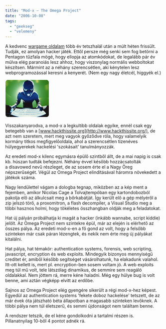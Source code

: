 ```yaml
---
title: "Mod-x – The Omega Project"
date: "2006-10-08"
tags: 
  - "geekseg"
  - "velemeny"
---
```


A kedvenc [wargame oldalam](http://www.mod-x.co.uk/) több év tetszhalál után a múlt héten frissült. Tudják, ez amolyan hacker játék. Ettől persze még senki sem fog betörni a Pentagon tűzfala mögé, hogy ellopja az atomkódokat, de legalább pár év múlva elég paranoiás lesz ahhoz, hogy viszonylag normális webboltokat készítsen. Mármint az a néhány szerencsétlen, aki kénytelen lesz webprogramozással keresni a kenyerét. (Nem egy nagy életcél, higgyék el.)

![article_ads](images/article_ads.png)

Visszakanyarodva, a mod-x a legkultibb oldalak egyike, ennél csak egy betegebb van a [www.hackthissite.org](http://www.hackthissite.org/), de azt nem szeretem, mert meg vagyok győződve róla, hogy valamelyik kormány titkos megfigyelőoldala, ahol a szerencsétlen tizenéves hülyegyerekek hackelési 'szokásait' tanulmányozzák.

Az eredeti mod-x kilenc egymásra épülő szintből állt, de a mai napig is csak kb. húszan tudták befejezni. Néhány évvel később hozzácsatolták a disavowed nevű részleget, de az sosem érte el a Nagy Öreg népszerűségét. Végül az Omega Project elindításával háromra növekedett a játékok száma.

Nagy lendülettel vágam a dologba tegnap, miközben az a kép ment a fejemben, amikor Nicolas Cage a Tolvajtempóban egy kartondobozból pakolja elő az álkulcsait meg a bőrkabátját. Így került elő a gép mélyéről a zip jelszó törő, a proxomitron, a flash decompiler, a Visual Studio meg a többi hasznos holmi, hogy tökéletes összhangban oldják meg a feladatokat.

Hat új pályán próbálhatja ki magát a hacker (inkább wannabe, script kiddie) jelölt. Az Omega Project nem szintekre épül, már az elején is elérhető az összes pálya. Az eredeti mod-x-en a fő gond az volt, hogy a felsőbb szinteken már csak páran lézengtek, és nekik nem érte meg új pályákat kitalálni.

Hat pálya, hat témakör: authentication systems, forensis, web scripting, javascript, encryption és web exploits. Mindegyik bizonyos mennyiségű creditet ér, amiből később segítséget vásárolhatunk, ha elakadunk valahol. Itt-ott kellett is, mert pl. encryption-ben sosem voltam jó. A web exploits meg túl mű volt, tele látszólag dinamikus, de semmire sem reagáló oldalakkal. Nem jöttem rá, merre kéne haladni. Még egy hülye bug is volt benne, ami aztán végképp elvitt az erdőbe.

Sajnos az Omega Project elég gyengére sikerült a régi mod-x-hez képest. Egyedül az authentication systems 'fekete doboz hackelése' tetszett, de az már évek óta játszható béta állapotban a magasabb szinteken levőknek. A többi pálya nem túl életszerű, és semmi újdonságot nem találtam benne.

A rendszer tetszik, de el kéne gondolkodni a tartalmi részen is. Pillanatnyilag 10-ből 4 pontot adnék rá.
